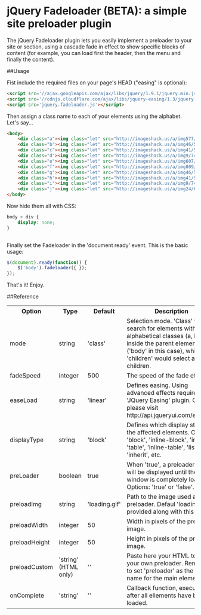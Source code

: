 # jQuery Fadeloader (BETA): a simple site preloader plugin

The jQuery Fadeloader plugin lets you easily implement a preloader to your site or section, using a 
cascade fade in effect to show specific blocks of content (for example, you can load first the header, 
then the menu and finally the content).

##Usage

Fist include the required files on your page's HEAD ("easing" is optional):
``` html
<script src='//ajax.googleapis.com/ajax/libs/jquery/1.9.1/jquery.min.js'></script>
<script src='//cdnjs.cloudflare.com/ajax/libs/jquery-easing/1.3/jquery.easing.min.js'></script>
<script src='jquery.fadeloader.js'></script>
```

Then assign a class name to each of your elements using the alphabet. Let's say...
``` html
<body>
	<div class="a"><img class="let" src="http://imageshack.us/a/img577/8746/80670611.jpg"></div>
	<div class="b"><img class="let" src="http://imageshack.us/a/img46/5216/37226104.jpg"></div>
	<div class="c"><img class="let" src="http://imageshack.us/a/img41/5663/51030348.jpg"></div>
	<div class="d"><img class="let" src="http://imageshack.us/a/img9/7412/73031581.jpg"></div>
	<div class="e"><img class="let" src="http://imageshack.us/a/img607/2171/14947433.jpg"></div>
	<div class="f"><img class="let" src="http://imageshack.us/a/img809/60/16218923.jpg"></div>
	<div class="g"><img class="let" src="http://imageshack.us/a/img46/5216/37226104.jpg"></div>
	<div class="h"><img class="let" src="http://imageshack.us/a/img41/5663/51030348.jpg"></div>
	<div class="i"><img class="let" src="http://imageshack.us/a/img9/7412/73031581.jpg"></div>
	<div class="j"><img class="let" src="http://imageshack.us/a/img24/6335/45762992.jpg"></div>
</body>
```

Now hide them all with CSS:
``` css
body > div {
	display: none;
}
	
```

Finally set the Fadeloader in the 'document ready' event. This is the basic usage:
``` javascript
$(document).ready(function() {
	$('body').fadeloader({ });
});
```
That's it! Enjoy.

##Reference

<table>

 <tr>
    <th>Option</th>
    <th>Type</th>
    <th>Default</th>
    <th>Description</th>
 </tr>
  
 <tr>
    <td>mode</td>
    <td>string</td>
    <td>'class'</td>
    <td>Selection mode. 'Class' would search for elements with alphabetical classes (a, b, c...) inside the parent element ('body' in this case), while 'children' would select all his children.</td>
 </tr>
 
 <tr>
    <td>fadeSpeed</td>
    <td>integer</td>
    <td>500</td>
    <td>The speed of the fade effect.</td>
 </tr>

  <tr>
    <td>easeLoad</td>
    <td>string</td>
    <td>'linear'</td>
    <td>Defines easing. Using advanced effects requires 'JQuery Easing' plugin. Options: please visit http://api.jqueryui.com/easings/</td>
 </tr>

 <tr>
    <td>displayType</td>
    <td>string</td>
    <td>'block'</td>
    <td>Defines which display style for the affected elements. Options: 'block', 'inline-block', 'inline', 'table', 'inline-table', 'list-item', 'inherit', etc. </td>
 </tr>
  
 <tr>
    <td>preLoader</td>
    <td>boolean</td>
    <td>true</td>
    <td>When 'true', a preloader image will be displayed until the window is completely loaded. Options: 'true' or 'false'.</td>
 </tr>

 <tr>
    <td>preloadImg</td>
    <td>string</td>
    <td>'loading.gif'</td>
    <td>Path to the image used as preloader. Defaul 'loading.gif' is provided along with this plugin.</td>
 </tr>

  <tr>
    <td>preloadWidth</td>
    <td>integer</td>
    <td>50</td>
    <td>Width in pixels of the preloader image.</td>
 </tr>

   <tr>
    <td>preloadHeight</td>
    <td>integer</td>
    <td>50</td>
    <td>Height in pixels of the preloader image.</td>
 </tr>
 
 <tr>
    <td>preloadCustom</td>
    <td>'string' (HTML only)</td>
    <td>''</td>
    <td>Paste here your HTML to use your own preloader. Remember to set 'preloader' as the class name for the main element.</td>
 </tr>

 <tr>
    <td>onComplete</td>
    <td>'string'</td>
    <td>''</td>
    <td>Callback function, executed after all ellements have been loaded.</td>
 </tr>

</table>
